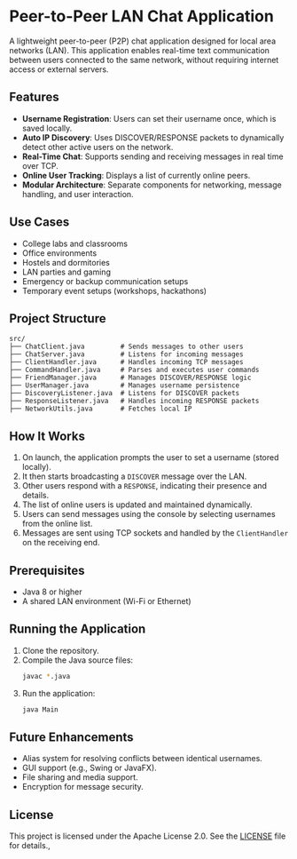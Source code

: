
# Peer-to-Peer LAN Chat Application

A lightweight peer-to-peer (P2P) chat application designed for local area networks (LAN). This application enables real-time text communication between users connected to the same network, without requiring internet access or external servers.

## Features

- **Username Registration**: Users can set their username once, which is saved locally.
- **Auto IP Discovery**: Uses DISCOVER/RESPONSE packets to dynamically detect other active users on the network.
- **Real-Time Chat**: Supports sending and receiving messages in real time over TCP.
- **Online User Tracking**: Displays a list of currently online peers.
- **Modular Architecture**: Separate components for networking, message handling, and user interaction.

## Use Cases

- College labs and classrooms
- Office environments
- Hostels and dormitories
- LAN parties and gaming
- Emergency or backup communication setups
- Temporary event setups (workshops, hackathons)

## Project Structure

```
src/
├── ChatClient.java         # Sends messages to other users
├── ChatServer.java         # Listens for incoming messages
├── ClientHandler.java      # Handles incoming TCP messages
├── CommandHandler.java     # Parses and executes user commands
├── FriendManager.java      # Manages DISCOVER/RESPONSE logic
├── UserManager.java        # Manages username persistence
├── DiscoveryListener.java  # Listens for DISCOVER packets
├── ResponseListener.java   # Handles incoming RESPONSE packets
├── NetworkUtils.java       # Fetches local IP
```

## How It Works

1. On launch, the application prompts the user to set a username (stored locally).
2. It then starts broadcasting a `DISCOVER` message over the LAN.
3. Other users respond with a `RESPONSE`, indicating their presence and details.
4. The list of online users is updated and maintained dynamically.
5. Users can send messages using the console by selecting usernames from the online list.
6. Messages are sent using TCP sockets and handled by the `ClientHandler` on the receiving end.

## Prerequisites

- Java 8 or higher
- A shared LAN environment (Wi-Fi or Ethernet)

## Running the Application

1. Clone the repository.
2. Compile the Java source files:
   ```bash
   javac *.java
   ```
3. Run the application:
   ```bash
   java Main
   ```

## Future Enhancements

- Alias system for resolving conflicts between identical usernames.
- GUI support (e.g., Swing or JavaFX).
- File sharing and media support.
- Encryption for message security.

## License

This project is licensed under the Apache License 2.0. See the [LICENSE](LICENSE) file for details., 
